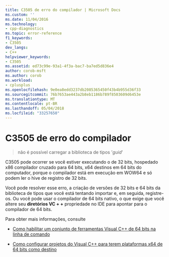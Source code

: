```yaml
---
title: C3505 de erro do compilador | Microsoft Docs
ms.custom: ''
ms.date: 11/04/2016
ms.technology:
- cpp-diagnostics
ms.topic: error-reference
f1_keywords:
- C3505
dev_langs:
- C++
helpviewer_keywords:
- C3505
ms.assetid: ed73c99e-93a1-4f3a-bac7-ba7ed5d836e4
author: corob-msft
ms.author: corob
ms.workload:
- cplusplus
ms.openlocfilehash: 9e0ea8edd3237db2085365450f43b4b955d36f33
ms.sourcegitcommit: 76b7653ae443a2b8eb1186b789f8503609d6453e
ms.translationtype: MT
ms.contentlocale: pt-BR
ms.lasthandoff: 05/04/2018
ms.locfileid: "33257650"
---
```

# <a name="compiler-error-c3505"></a>C3505 de erro do compilador

> não é possível carregar a biblioteca de tipos '*guid*'  
  
C3505 pode ocorrer se você estiver executando o de 32 bits, hospedado x86 compilador cruzado para 64 bits, x64 destinos em 64 bits do computador, porque o compilador está em execução em WOW64 e só podem ler o hive de registro de 32 bits.  
  
Você pode resolver esse erro, a criação de versões de 32 bits e 64 bits da biblioteca de tipos que você está tentando importar e, em seguida, registre-os.  Ou você pode usar o compilador de 64 bits nativo, o que exige que você altere seu **diretórios VC + +** propriedade no IDE para apontar para o compilador de 64 bits.  
  
Para obter mais informações, consulte  
  
-   [Como habilitar um conjunto de ferramentas Visual C++ de 64 bits na linha de comando](../../build/how-to-enable-a-64-bit-visual-cpp-toolset-on-the-command-line.md)  
  
-   [Como configurar projetos do Visual C++ para terem plataformas x64 de 64 bits como destino](../../build/how-to-configure-visual-cpp-projects-to-target-64-bit-platforms.md)